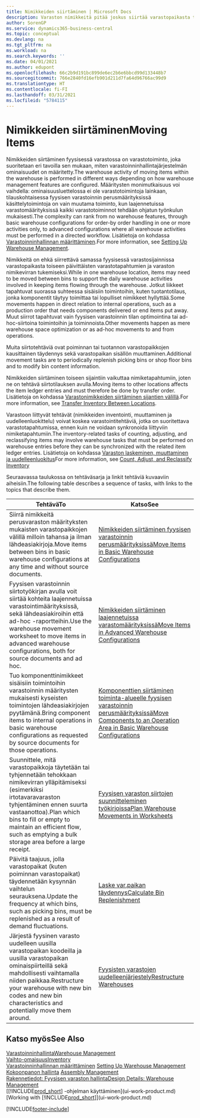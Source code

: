 ```yaml
---
title: Nimikkeiden siirtäminen | Microsoft Docs
description: Varaston nimikkeitä pitää joskus siirtää varastopaikasta toiseen päivittäisten varastotapahtumien ja varaston nimikevirran tukemiseksi. Jotkut liikkeet tapahtuvat suorassa suhteessa sisäisiin toimintoihin, kuten tuotantotilaus, jonka komponentit täytyy toimittaa tai lopulliset nimikkeet hyllyttää. Muut siirrot tapahtuvat vain fyysisen varastoinnin tilan optimointina tai ad-hoc-siirtoina toimintoihin ja toiminnoista.
author: SorenGP
ms.service: dynamics365-business-central
ms.topic: conceptual
ms.devlang: na
ms.tgt_pltfrm: na
ms.workload: na
ms.search.keywords: ''
ms.date: 04/01/2021
ms.author: edupont
ms.openlocfilehash: 66c2b9d191bc899de6ec2b6e6bbcd99d133448b7
ms.sourcegitcommit: 766e2840fd16efb901d211d7fa64d96766ac99d9
ms.translationtype: HT
ms.contentlocale: fi-FI
ms.lasthandoff: 03/31/2021
ms.locfileid: "5784115"
---
```

# <a name="moving-items"></a><span data-ttu-id="babfc-105">Nimikkeiden siirtäminen</span><span class="sxs-lookup"><span data-stu-id="babfc-105">Moving Items</span></span>
<span data-ttu-id="babfc-106">Nimikkeiden siirtäminen fyysisessä varastossa on varastotoiminto, joka suoritetaan eri tavoilla sen mukaan, miten varastoinninhallintajärjestelmän ominaisuudet on määritetty.</span><span class="sxs-lookup"><span data-stu-id="babfc-106">The warehouse activity of moving items within the warehouse is performed in different ways depending on how warehouse management features are configured.</span></span> <span data-ttu-id="babfc-107">Määritysten monimutkaisuus voi vaihdella: ominaisuusluettelossa ei ole varastotoimintoja lainkaan, tilauskohtaisessa fyysisen varastoinnin perusmäärityksissä käsittelytoimintoja on vain muutama toiminto, kun laajennetuissa varastomäärityksissä kaikki varastotoiminnot tehdään ohjatun työnkulun mukaisesti.</span><span class="sxs-lookup"><span data-stu-id="babfc-107">The complexity can rank from no warehouse features, through basic warehouse configurations for order-by order handling in one or more activities only, to advanced configurations where all warehouse activities must be performed in a directed workflow.</span></span> <span data-ttu-id="babfc-108">Lisätietoja on kohdassa [Varastoinninhallinnan määrittäminen](warehouse-setup-warehouse.md).</span><span class="sxs-lookup"><span data-stu-id="babfc-108">For more information, see [Setting Up Warehouse Management](warehouse-setup-warehouse.md).</span></span>

<span data-ttu-id="babfc-109">Nimikkeitä on ehkä siirrettävä samassa fyysisessä varastosijainnissa varastopaikasta toiseen päivittäisten varastotapahtumien ja varaston nimikevirran tukemiseksi.</span><span class="sxs-lookup"><span data-stu-id="babfc-109">While in one warehouse location, items may need to be moved between bins to support the daily warehouse activities involved in keeping items flowing through the warehouse.</span></span> <span data-ttu-id="babfc-110">Jotkut liikkeet tapahtuvat suorassa suhteessa sisäisiin toimintoihin, kuten tuotantotilaus, jonka komponentit täytyy toimittaa tai lopulliset nimikkeet hyllyttää.</span><span class="sxs-lookup"><span data-stu-id="babfc-110">Some movements happen in direct relation to internal operations, such as a production order that needs components delivered or end items put away.</span></span> <span data-ttu-id="babfc-111">Muut siirrot tapahtuvat vain fyysisen varastoinnin tilan optimointina tai ad-hoc-siirtoina toimintoihin ja toiminnoista.</span><span class="sxs-lookup"><span data-stu-id="babfc-111">Other movements happen as mere warehouse space optimization or as ad-hoc movements to and from operations.</span></span>

<span data-ttu-id="babfc-112">Muita siirtotehtäviä ovat poiminnan tai tuotannon varastopaikkojen kausittainen täydennys sekä varastopaikan sisällön muuttaminen.</span><span class="sxs-lookup"><span data-stu-id="babfc-112">Additional movement tasks are to periodically replenish picking bins or shop floor bins and to modify bin content information.</span></span>

<span data-ttu-id="babfc-113">Nimikkeiden siirtäminen toiseen sijaintiin vaikuttaa nimiketapahtumiin, joten ne on tehtävä siirtotilauksen avulla.</span><span class="sxs-lookup"><span data-stu-id="babfc-113">Moving items to other locations affects the item ledger entries and must therefore be done by transfer order.</span></span> <span data-ttu-id="babfc-114">Lisätietoja on kohdassa [Varastonimikkeiden siirtäminen sijantien välillä](inventory-how-transfer-between-locations.md).</span><span class="sxs-lookup"><span data-stu-id="babfc-114">For more information, see [Transfer Inventory Between Locations](inventory-how-transfer-between-locations.md).</span></span>  

<span data-ttu-id="babfc-115">Varastoon liittyvät tehtävät (nimikkeiden inventointi, muuttaminen ja uudelleenluokittelu) voivat koskea varastointitehtäviä, jotka on suoritettava varastotapahtumissa, ennen kuin ne voidaan synkronoida liittyviin nimiketapahtumiin.</span><span class="sxs-lookup"><span data-stu-id="babfc-115">The inventory-related tasks of counting, adjusting, and reclassifying items may involve warehouse tasks that must be performed on warehouse entries before they can be synchronized with the related item ledger entries.</span></span> <span data-ttu-id="babfc-116">Lisätietoja on kohdassa [Varaston laskeminen, muuttaminen ja uudelleenluokitus](inventory-how-count-adjust-reclassify.md)</span><span class="sxs-lookup"><span data-stu-id="babfc-116">For more information, see [Count, Adjust, and Reclassify Inventory](inventory-how-count-adjust-reclassify.md)</span></span>  

 <span data-ttu-id="babfc-117">Seuraavassa taulukossa on tehtäväsarja ja linkit tehtäviä kuvaaviin aiheisiin.</span><span class="sxs-lookup"><span data-stu-id="babfc-117">The following table describes a sequence of tasks, with links to the topics that describe them.</span></span>   

|<span data-ttu-id="babfc-118">**Tehtävä**</span><span class="sxs-lookup"><span data-stu-id="babfc-118">**To**</span></span>|<span data-ttu-id="babfc-119">**Katso**</span><span class="sxs-lookup"><span data-stu-id="babfc-119">**See**</span></span>|  
|------------|-------------|  
|<span data-ttu-id="babfc-120">Siirrä nimikkeitä perusvaraston määrityksten mukaisten varastopaikkojen välillä milloin tahansa ja ilman lähdeasiakirjoja.</span><span class="sxs-lookup"><span data-stu-id="babfc-120">Move items between bins in basic warehouse configurations at any time and without source documents.</span></span>|[<span data-ttu-id="babfc-121">Nimikkeiden siirtäminen fyysisen varastoinnin perusmäärityksissä</span><span class="sxs-lookup"><span data-stu-id="babfc-121">Move Items in Basic Warehouse Configurations</span></span>](warehouse-how-to-move-items-ad-hoc-in-basic-warehousing.md)|
|<span data-ttu-id="babfc-122">Fyysisen varastoinnin siirtotyökirjan avulla voit siirtää kohteita laajennetuissa varastointimäärityksissä, sekä lähdeasiakiroihin että ad-hoc -raportteihin.</span><span class="sxs-lookup"><span data-stu-id="babfc-122">Use the warehouse movement worksheet to move items in advanced warehouse configurations, both for source documents and ad hoc.</span></span>|[<span data-ttu-id="babfc-123">Nimikkeiden siirtäminen laajennetuissa varastomäärityksissä</span><span class="sxs-lookup"><span data-stu-id="babfc-123">Move Items in Advanced Warehouse Configurations</span></span>](warehouse-how-to-move-items-in-advanced-warehousing.md)|  
|<span data-ttu-id="babfc-124">Tuo komponenttinimikkeet sisäisiin toimintoihin varastoinnin määritysten mukaisesti kyseisten toimintojen lähdeasiakirjojen pyytämänä.</span><span class="sxs-lookup"><span data-stu-id="babfc-124">Bring component items to internal operations in basic warehouse configurations as requested by source documents for those operations.</span></span>|[<span data-ttu-id="babfc-125">Komponenttien siirtäminen toiminta-alueelle fyysisen varastoinnin perusmäärityksissä</span><span class="sxs-lookup"><span data-stu-id="babfc-125">Move Components to an Operation Area in Basic Warehouse Configurations</span></span>](warehouse-how-to-move-components-to-an-operation-area-in-basic-warehousing.md)|
|<span data-ttu-id="babfc-126">Suunnittele, mitä varastopaikkoja täytetään tai tyhjennetään tehokkaan nimikevirran ylläpitämiseksi (esimerkiksi irtotavaravaraston tyhjentäminen ennen suurta vastaanottoa).</span><span class="sxs-lookup"><span data-stu-id="babfc-126">Plan which bins to fill or empty to maintain an efficient flow, such as emptying a bulk storage area before a large receipt.</span></span>|[<span data-ttu-id="babfc-127">Fyysisen varaston siirtojen suunnitteleminen työkirjoissa</span><span class="sxs-lookup"><span data-stu-id="babfc-127">Plan Warehouse Movements in Worksheets</span></span>](warehouse-how-to-plan-warehouse-movements-in-worksheets.md)|
|<span data-ttu-id="babfc-128">Päivitä taajuus, jolla varastopaikat (kuten poiminnan varastopaikat) täydennetään kysynnän vaihtelun seurauksena.</span><span class="sxs-lookup"><span data-stu-id="babfc-128">Update the frequency at which bins, such as picking bins, must be replenished as a result of demand fluctuations.</span></span>|[<span data-ttu-id="babfc-129">Laske var.paikan täydennys</span><span class="sxs-lookup"><span data-stu-id="babfc-129">Calculate Bin Replenishment</span></span>](warehouse-how-to-calculate-bin-replenishment.md)|
|<span data-ttu-id="babfc-130">Järjestä fyysinen varasto uudelleen uusilla varastopaikan koodeilla ja uusilla varastopaikan ominaispiirteillä sekä mahdollisesti vaihtamalla niiden paikkaa.</span><span class="sxs-lookup"><span data-stu-id="babfc-130">Restructure your warehouse with new bin codes and new bin characteristics and potentially move them around.</span></span>|[<span data-ttu-id="babfc-131">Fyysisten varastojen uudelleenjärjestely</span><span class="sxs-lookup"><span data-stu-id="babfc-131">Restructure Warehouses</span></span>](warehouse-how-to-restructure-warehouses.md)|  

## <a name="see-also"></a><span data-ttu-id="babfc-132">Katso myös</span><span class="sxs-lookup"><span data-stu-id="babfc-132">See Also</span></span>  
[<span data-ttu-id="babfc-133">Varastoinninhallinta</span><span class="sxs-lookup"><span data-stu-id="babfc-133">Warehouse Management</span></span>](warehouse-manage-warehouse.md)  
[<span data-ttu-id="babfc-134">Vaihto-omaisuus</span><span class="sxs-lookup"><span data-stu-id="babfc-134">Inventory</span></span>](inventory-manage-inventory.md)  
<span data-ttu-id="babfc-135">[Varastoinninhallinnan määrittäminen](warehouse-setup-warehouse.md)   </span><span class="sxs-lookup"><span data-stu-id="babfc-135">[Setting Up Warehouse Management](warehouse-setup-warehouse.md)   </span></span>  
<span data-ttu-id="babfc-136">[Kokoonpanon hallinta](assembly-assemble-items.md)  </span><span class="sxs-lookup"><span data-stu-id="babfc-136">[Assembly Management](assembly-assemble-items.md)  </span></span>  
[<span data-ttu-id="babfc-137">Rakennetiedot: Fyysisen varaston hallinta</span><span class="sxs-lookup"><span data-stu-id="babfc-137">Design Details: Warehouse Management</span></span>](design-details-warehouse-management.md)  
<span data-ttu-id="babfc-138">[[!INCLUDE[prod_short](includes/prod_short.md)] -ohjelman käyttäminen](ui-work-product.md)</span><span class="sxs-lookup"><span data-stu-id="babfc-138">[Working with [!INCLUDE[prod_short](includes/prod_short.md)]](ui-work-product.md)</span></span>


[!INCLUDE[footer-include](includes/footer-banner.md)]